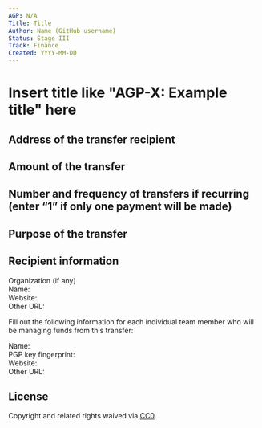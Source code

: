 ```yaml
---
AGP: N/A
Title: Title
Author: Name (GitHub username)
Status: Stage III
Track: Finance
Created: YYYY-MM-DD
---
```


# Insert title like "AGP-X: Example title" here

## Address of the transfer recipient

## Amount of the transfer

## Number and frequency of transfers if recurring (enter “1” if only one payment will be made)

## Purpose of the transfer

## Recipient information

Organization (if any)  
Name:  
Website:  
Other URL:  

Fill out the following information for each individual team member who will be managing funds from this transfer:

Name:  
PGP key fingerprint:  
Website:  
Other URL:  

## License
Copyright and related rights waived via [CC0](https://creativecommons.org/publicdomain/zero/1.0/).
